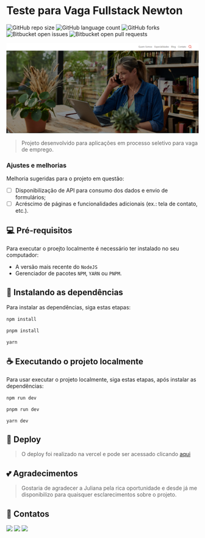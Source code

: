 # Teste para Vaga Fullstack Newton

![GitHub repo size](https://img.shields.io/github/repo-size/iuricode/README-template?style=for-the-badge)
![GitHub language count](https://img.shields.io/github/languages/count/iuricode/README-template?style=for-the-badge)
![GitHub forks](https://img.shields.io/github/forks/iuricode/README-template?style=for-the-badge)
![Bitbucket open issues](https://img.shields.io/bitbucket/issues/iuricode/README-template?style=for-the-badge)
![Bitbucket open pull requests](https://img.shields.io/bitbucket/pr-raw/iuricode/README-template?style=for-the-badge)

<img src="imagem.png" alt="Exemplo imagem">

> Projeto desenvolvido para aplicações em processo seletivo para vaga de emprego.

### Ajustes e melhorias

Melhoria sugeridas para o projeto em questão:

- [ ] Disponibilização de API para consumo  dos dados e envio de formulários;
- [ ] Acréscimo de páginas e  funcionalidades adicionais (ex.: tela de contato, etc.).

## 💻 Pré-requisitos

Para executar o proejto localmente é necessário ter  instalado no seu computador:

- A versão mais recente do `NodeJS`
- Gerenciador de pacotes `NPM`, `YARN` ou `PNPM`.

## 🔧 Instalando as dependências

Para instalar as dependências, siga estas etapas:

```
npm install
```
```
pnpm install
```
```
yarn
```

## ☕ Executando o projeto localmente

Para usar executar o projeto localmente, siga estas etapas, após instalar as dependências:

```
npm run dev
```
```
pnpm run dev
```
```
yarn dev
```

## 🚀 Deploy

> O deploy foi realizado na vercel e pode ser acessado clicando [aqui](https://newton-fullstack-test.vercel.app/)

## 💕 Agradecimentos

> Gostaria de agradecer a Juliana pela rica oportunidade e desde já me disponibilizo para quaisquer esclarecimentos sobre o projeto.

## 🪪 Contatos
<div> 
  <a href="https://instagram.com/kell.romao" target="_blank"><img src="https://img.shields.io/badge/-Instagram-%23E4405F?style=for-the-badge&logo=instagram&logoColor=white" target="_blank"></a>
  <a href = "mailto:kelvinsilvadev@gmail.com"><img src="https://img.shields.io/badge/-Gmail-%23333?style=for-the-badge&logo=gmail&logoColor=white" target="_blank"></a>
  <a href="https://www.linkedin.com/in/kelvin-oliveira-romao" target="_blank"><img src="https://img.shields.io/badge/-LinkedIn-%230077B5?style=for-the-badge&logo=linkedin&logoColor=white" target="_blank"></a> 
</div>